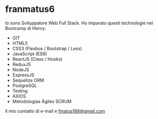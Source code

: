 # franmatus6
Io sono Sviluppatore Web Full Stack.
Ho imparato questi technologìe nel Bootcamp di Henry:
- GIT
- HTML5
- CSS3 (Flexbox / Bootstrap / Less)
- JavaScript (ES6)
- ReactJS (Class / Hooks)
- ReduxJS
- NodeJS
- ExpressJS
- Sequelize ORM
- PostgreSQL
- Testing
- AXIOS
- Metodologías Ágiles SCRUM

Il mio contatto di e-mail e fmatus188@gmail.com
